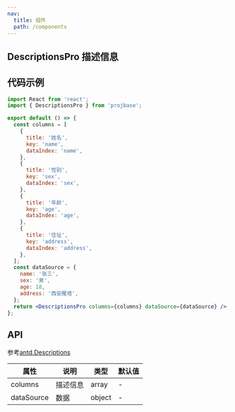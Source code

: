 ```yaml
---
nav:
  title: 组件
  path: /components
---
```


## DescriptionsPro 描述信息

## 代码示例

```jsx
import React from 'react';
import { DescriptionsPro } from 'projbase';

export default () => {
  const columns = [
    {
      title: '姓名',
      key: 'name',
      dataIndex: 'name',
    },
    {
      title: '性别',
      key: 'sex',
      dataIndex: 'sex',
    },
    {
      title: '年龄',
      key: 'age',
      dataIndex: 'age',
    },
    {
      title: '住址',
      key: 'address',
      dataIndex: 'address',
    },
  ];
  const dataSource = {
    name: '张三',
    sex: '男',
    age: 18,
    address: '西安雁塔',
  };
  return <DescriptionsPro columns={columns} dataSource={dataSource} />;
};
```

## API

参考[antd.Descriptions](https://ant.design/components/descriptions-cn/)

| 属性       | 说明     | 类型   | 默认值 |
| ---------- | -------- | ------ | ------ |
| columns    | 描述信息 | array  | -      |
| dataSource | 数据     | object | -      |

